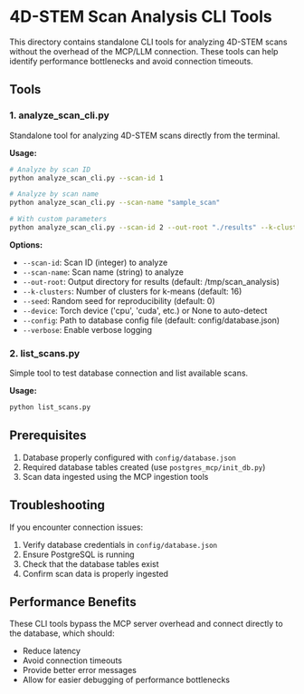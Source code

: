 # 4D-STEM Scan Analysis CLI Tools

This directory contains standalone CLI tools for analyzing 4D-STEM scans without the overhead of the MCP/LLM connection. These tools can help identify performance bottlenecks and avoid connection timeouts.

## Tools

### 1. analyze_scan_cli.py

Standalone tool for analyzing 4D-STEM scans directly from the terminal.

**Usage:**
```bash
# Analyze by scan ID
python analyze_scan_cli.py --scan-id 1

# Analyze by scan name
python analyze_scan_cli.py --scan-name "sample_scan"

# With custom parameters
python analyze_scan_cli.py --scan-id 2 --out-root "./results" --k-clusters 8 --device "cpu"
```

**Options:**
- `--scan-id`: Scan ID (integer) to analyze
- `--scan-name`: Scan name (string) to analyze
- `--out-root`: Output directory for results (default: /tmp/scan_analysis)
- `--k-clusters`: Number of clusters for k-means (default: 16)
- `--seed`: Random seed for reproducibility (default: 0)
- `--device`: Torch device ('cpu', 'cuda', etc.) or None to auto-detect
- `--config`: Path to database config file (default: config/database.json)
- `--verbose`: Enable verbose logging

### 2. list_scans.py

Simple tool to test database connection and list available scans.

**Usage:**
```bash
python list_scans.py
```

## Prerequisites

1. Database properly configured with `config/database.json`
2. Required database tables created (use `postgres_mcp/init_db.py`)
3. Scan data ingested using the MCP ingestion tools

## Troubleshooting

If you encounter connection issues:
1. Verify database credentials in `config/database.json`
2. Ensure PostgreSQL is running
3. Check that the database tables exist
4. Confirm scan data is properly ingested

## Performance Benefits

These CLI tools bypass the MCP server overhead and connect directly to the database, which should:
- Reduce latency
- Avoid connection timeouts
- Provide better error messages
- Allow for easier debugging of performance bottlenecks